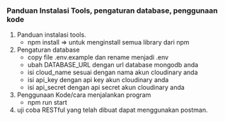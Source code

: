 ### Panduan Instalasi Tools, pengaturan database, penggunaan kode
 1. Panduan instalasi tools.
    - npm install => untuk menginstall semua library dari npm
 2. Pengaturan database
    - copy file .env.example dan rename menjadi .env
	- ubah DATABASE_URL dengan url database mongodb anda
	- isi cloud_name sesuai dengan nama akun cloudinary anda
	- isi api_key dengan api key akun cloudinary anda
	- isi api_secret dengan api secret akun cloudinary anda
 3. Penggunaan Kode/cara menjalankan program
    - npm run start
 4. uji coba RESTful yang telah dibuat dapat menggunakan postman.